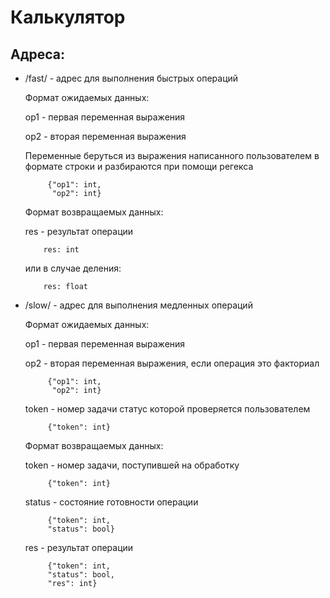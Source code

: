 # Калькулятор

## Адреса:

* /fast/<operation> - адрес для выполнения быстрых операций

    Формат ожидаемых данных:
    
    op1 - первая переменная выражения
    
    op2 - вторая переменная выражения
    
    Переменные беруться из выражения написанного пользователем в формате строки и разбираются при помощи регекса
    ```
         {"op1": int,
          "op2": int}
     ```
    
    Формат возвращаемых данных:
    
    res - результат операции
    
    ```
        res: int
    ```
    или в случае деления:
    
    ```
        res: float
    ```
* /slow/<operation> - адрес для выполнения медленных операций

    Формат ожидаемых данных:
    
    op1 - первая переменная выражения
    
    op2 - вторая переменная выражения, если операция это факториал
    
    
    ```
         {"op1": int,
          "op2": int}
    ```
    token - номер задачи статус которой проверяется пользователем
  
    ```
         {"token": int}
    ```
    Формат возвращаемых данных:
    
    token - номер задачи, поступившей на обработку
  
    ```
         {"token": int}
    ```
  
    status - состояние готовности операции
  
    ```
         {"token": int,
         "status": bool}
    ```
  
    res - результат операции
    
    ```
         {"token": int,
         "status": bool,
         "res": int}
    ```
